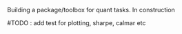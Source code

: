 Building a package/toolbox for quant tasks. In construction

#TODO : add test for plotting, sharpe, calmar etc 